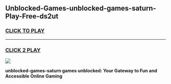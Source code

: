 
## Unblocked-Games-unblocked-games-saturn-Play-Free-ds2ut
<h3>
<a href="https://premium76.site?title=unblocked-games-saturn&ref=20A">CLICK TO PLAY</a></h3>
<hr>

<h3>
<a href="https://premium76.site?title=unblocked-games-saturn&ref=20A">CLICK 2 PLAY</a>
  
</h3>

<a href="https://premium76.site?title=unblocked-games-saturn&ref=20A"><img src="https://clearcache.store/games.png"></a>


**unblocked-games-saturn games unblocked: Your Gateway to Fun and Accessible Online Gaming**
